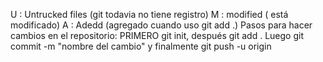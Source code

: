 U : Untrucked files (git todavia no tiene registro)
M : modified ( está modificado)
A : Adedd (agregado cuando uso git add .)
Pasos para hacer cambios en el repositorio: PRIMERO git init, después git add . Luego git commit -m "nombre del cambio" y finalmente git push -u origin

